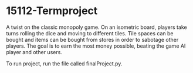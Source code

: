 # 15112-Termproject
A twist on the classic monopoly game. On an isometric board, players take turns rolling the dice and moving to different tiles. Tile spaces can be bought and items can be bought from stores in order to sabotage other players. The goal is to earn the most money possible, beating the game AI player and other users. 

To run project, run the file called finalProject.py.
